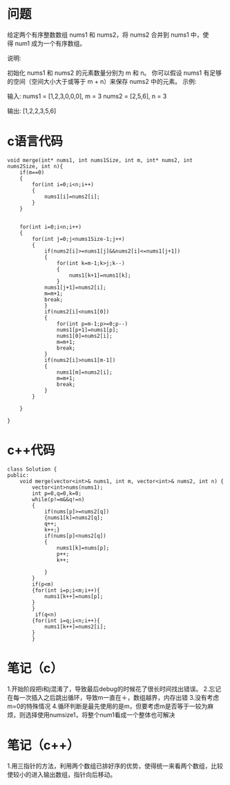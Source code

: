 # 问题
给定两个有序整数数组 nums1 和 nums2，将 nums2 合并到 nums1 中，使得 num1 成为一个有序数组。

说明:

初始化 nums1 和 nums2 的元素数量分别为 m 和 n。
你可以假设 nums1 有足够的空间（空间大小大于或等于 m + n）来保存 nums2 中的元素。
示例:

输入:
nums1 = [1,2,3,0,0,0], m = 3
nums2 = [2,5,6],       n = 3

输出: [1,2,2,3,5,6]

# c语言代码
```
void merge(int* nums1, int nums1Size, int m, int* nums2, int nums2Size, int n){
    if(m==0)
    {
        for(int i=0;i<n;i++)
        {
            nums1[i]=nums2[i];
        }
    }
    
    
    for(int i=0;i<n;i++)
    {
        for(int j=0;j<nums1Size-1;j++)
        {
            if(nums2[i]>=nums1[j]&&nums2[i]<=nums1[j+1])
            {
                for(int k=m-1;k>j;k--)
                {
                    nums1[k+1]=nums1[k];
                }
            nums1[j+1]=nums2[i];
            m=m+1;
            break;
            }
            if(nums2[i]<nums1[0])
            {
                for(int p=m-1;p>=0;p--)
                nums1[p+1]=nums1[p];
                nums1[0]=nums2[i];
                m=m+1;
                break;
            }
            if(nums2[i]>nums1[m-1])
            {
                nums1[m]=nums2[i];
                m=m+1;
                break;
            }
        }
        
    }

}
```
# c++代码
```
class Solution {
public:
    void merge(vector<int>& nums1, int m, vector<int>& nums2, int n) {
        vector<int>nums(nums1);
        int p=0,q=0,k=0;
        while(p!=m&&q!=n)
        {
            if(nums[p]>=nums2[q])
            {nums1[k]=nums2[q];
            q++;
            k++;}
            if(nums[p]<nums2[q])
            {
                nums1[k]=nums[p];
                p++;
                k++;

            }            
        }
        if(p<m)
        {for(int i=p;i<m;i++){
            nums1[k++]=nums[p];
        }
        }
         if(q<n)
        {for(int i=q;i<n;i++){
            nums1[k++]=nums2[i];
        }
        }
```
# 笔记（c）
1.开始阶段把i和j混淆了，导致最后debug的时候花了很长时间找出错误。
2.忘记在每一次插入之后跳出循环，导致m一直在＋，数组越界，内存出错
3.没有考虑m=0的特殊情况
4.循环判断是最先使用的是m，但要考虑m是否等于一较为麻烦，则选择使用numsize1，将整个num1看成一个整体也可解决
# 笔记（c++）
1.用三指针的方法，利用两个数组已排好序的优势，使得统一来看两个数组，比较使较小的进入输出数组，指针向后移动。
